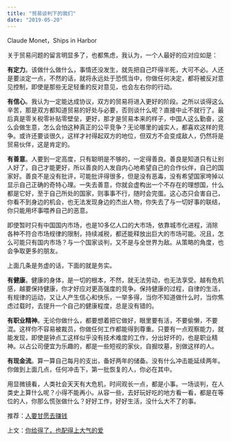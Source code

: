 ```yaml
---
title: "贸易谈判下的我们"
date: "2019-05-20"
---
```


 Claude Monet，Ships in Harbor

  

关于贸易问题的留言明显多了，也都焦虑，我认为，一个人最好的应对应如是：

**有定力**。该做什么做什么，事情还没发生，就先把自己吓得半死，大可不必。人还是要淡定一点，不然的话，就将永远处于恐慌当中，你做任何决定，都将被反对意见控制，即使是那些无足轻重的反对意见，也会左右你的行动。

**有信心**。我认为一定能达成协议，双方的贸易将进入更好的阶段。之所以谈得这么辛苦，那是双方都知道贸易的好处与必要，否则谈什么呢？直接中止不就行了。最后真是零关税零补贴零壁垒，更好，那才是贸易本来的样子，中国人这么勤奋，这么会做生意，怎么会怕这种真正的公平竞争？无论哪里的诚实人，都喜欢这样的竞争。或许还要谈很久，这样才衬得起双方的地位，但双方不会变成敌人，仍然将是贸易伙伴，这是肯定的。

**有善意**。人要到一定高度，只有聪明是不够的，一定得善良。善良是知道只有让别人好了，自己才能更好，所以善良的人发自内心地希望自己的合作伙伴，自己的国家好。善良不是没有批评，可能批评得很多，但是没有恶毒，没有希望国家垮掉以显示自己正确的奇特心理。一失去善意，你就会虚构出一个不存在的理想国，什么都是它好，至于自己所处的国家，则事事不行，随时会完蛋。这心态只会害自己，你看不到身边的机会，也无法发现身边的杰出人物，你失去了与一切好事的联结，你只能用坏事喂养自己的恶意。

即使暂时只有中国国内市场，也是10多亿人口的大市场，依靠城市化进程，消除各种不符合市场规律的限制，持续减税，都还能释放出巨大的市场可能。况且，怎么可能只有国内市场？与一个国家谈判，又不是与全世界为敌。从策略的角度，也会争取更多的朋友。

上面几条是务虚的话，下面的就是务实。

**有健康**。健康的身体，是一切的根本，不然，就无法劳动，也无法享受。越有危机感，越要保持健康，你才好应对更高强度的竞争。保持健康的过程，自律的生活，有规律的运动，又让人产生信心和快乐，一举多得，当你不知道做什么时，当你焦虑过载时，去提升一个自己的健康程度，总是没有错的。

**有职业精神**。无论你做什么，都要想着把它做好，眼里要有活，不要偷懒，不要混。这样你不容易被裁员，你做任何工作都能得到尊重。只要有一点观察能力，就能发现，即使是钟点工这样似乎没有技术难度的工作，分出好坏的，也是职业精神。以占公司便宜为乐趣的，都是一些短视的家伙，自掘坟墓，别做这样的人。

**有现金流**。算一算自己每月的支出，备好两年的储备。没有什么冲击能延续两年。你做到上面几点，任何冲击下，第一批恢复的人，你必在其中。

用显微镜看，人类社会天天有大危机，时间观长一点，都是小事。一场谈判，在人类史上算什么呢？小得不能再小。从容一些，去好玩好吃的地方看一看，都是在等位的人，你那么慌张做什么？好好工作，好好生活，没什么大不了的事。

  

推荐：[人要甘愿去赚钱](http://mp.weixin.qq.com/s?__biz=MjM5NDU0Mjk2MQ==&mid=2651631609&idx=1&sn=908fb15cfa68799db056045352ec533f&chksm=bd7e2be78a09a2f173e224da75dcb4a70b8661978945dec83d40450391e2610288b94d4ab054&scene=21#wechat_redirect)  

上文：[你给得了，也配得上大气的爱](http://mp.weixin.qq.com/s?__biz=MjM5NDU0Mjk2MQ==&mid=2651633536&idx=1&sn=7f7c5277f659f3038c5cf528d2429bfa&chksm=bd7e339e8a09ba88d58dc18c8d30757904de49f7a4dbd8dcbb9fdb513b6f3a22f5ba363c9f91&scene=21#wechat_redirect)
